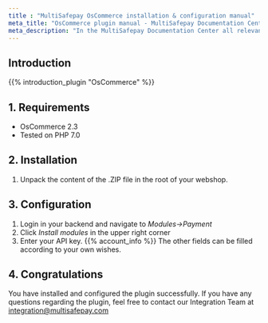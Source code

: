```yaml
---
title : "MultiSafepay OsCommerce installation & configuration manual"
meta_title: "OsCommerce plugin manual - MultiSafepay Documentation Center"
meta_description: "In the MultiSafepay Documentation Center all relevant information regarding our Plugins and API. As well as Support pages for Payment Method, Tools and General Questions. You can also find the contact details of our Support Team and Integration Team."
---
```


## Introduction

{{% introduction_plugin "OsCommerce" %}}

## 1. Requirements
- OsCommerce 2.3
- Tested on PHP 7.0

## 2. Installation
 1. Unpack the content of the .ZIP file in the root of your webshop.

## 3. Configuration
1. Login in your backend and navigate to _Modules->Payment_
2. Click _Install modules_ in the upper right corner
3. Enter your API key. {{% account_info %}} The other fields can be filled according to your own wishes.

## 4. Congratulations
You have installed and configured the plugin successfully. If you have any questions regarding the plugin, feel free to contact our Integration Team at <integration@multisafepay.com>
